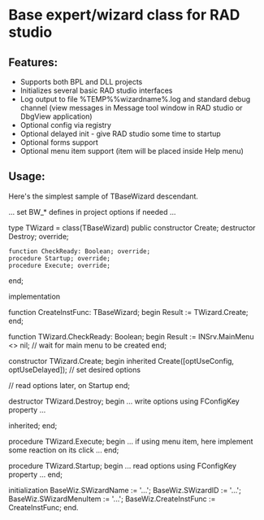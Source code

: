 Base expert/wizard class for RAD studio
=======================================

Features:
--------
* Supports both BPL and DLL projects
* Initializes several basic RAD studio interfaces
* Log output to file %TEMP%\%wizardname%.log and standard debug channel (view messages in Message tool window in RAD studio or DbgView application)
* Optional config via registry
* Optional delayed init - give RAD studio some time to startup
* Optional forms support
* Optional menu item support (item will be placed inside Help menu)

Usage:
-----

Here's the simplest sample of TBaseWizard descendant.

... set BW_* defines in project options if needed ...

type
  TWizard = class(TBaseWizard)
  public
    constructor Create;
    destructor Destroy; override;

    function CheckReady: Boolean; override;
    procedure Startup; override;
    procedure Execute; override;
  end;

implementation

function CreateInstFunc: TBaseWizard;
begin
  Result := TWizard.Create;
end;

function TWizard.CheckReady: Boolean;
begin
  Result := INSrv.MainMenu <> nil; // wait for main menu to be created
end;

constructor TWizard.Create;
begin
  inherited Create([optUseConfig, optUseDelayed]); // set desired options

  // read options later, on Startup
end;

destructor TWizard.Destroy;
begin
  ... write options using FConfigKey property ...

  inherited;
end;

procedure TWizard.Execute;
begin
  ... if using menu item, here implement some reaction on its click ...
end;

procedure TWizard.Startup;
begin
  ... read options using FConfigKey property ...
end;

initialization
  BaseWiz.SWizardName := '...';
  BaseWiz.SWizardID := '...';
  BaseWiz.SWizardMenuItem := '...';
  BaseWiz.CreateInstFunc := CreateInstFunc;
end.